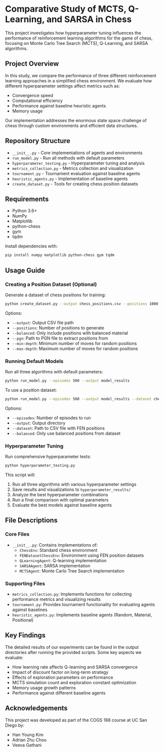 # Comparative Study of MCTS, Q-Learning, and SARSA in Chess

This project investigates how hyperparameter tuning influences the performance of reinforcement learning algorithms for the game of chess, focusing on Monte Carlo Tree Search (MCTS), Q-Learning, and SARSA algorithms.

## Project Overview

In this study, we compare the performance of three different reinforcement learning approaches in a simplified chess environment. We evaluate how different hyperparameter settings affect metrics such as:
- Convergence speed
- Computational efficiency
- Performance against baseline heuristic agents
- Memory usage

Our implementation addresses the enormous state space challenge of chess through custom environments and efficient data structures.

## Repository Structure

- `__init__.py` - Core implementations of agents and environments
- `run_model.py` - Run all methods with default parameters
- `hyperparameter_testing.py` - Hyperparameter tuning and analysis
- `metrics_collection.py` - Metrics collection and visualization
- `tournament.py` - Tournament evaluation against baseline agents
- `heuristic_agents.py` - Implementation of baseline agents
- `create_dataset.py` - Tools for creating chess position datasets

## Requirements

- Python 3.6+
- NumPy
- Matplotlib
- python-chess
- gym
- tqdm

Install dependencies with:
```bash
pip install numpy matplotlib python-chess gym tqdm
```

## Usage Guide

### Creating a Position Dataset (Optional)

Generate a dataset of chess positions for training:

```bash
python create_dataset.py --output chess_positions.csv --positions 1000 --balanced
```

Options:
- `--output`: Output CSV file path
- `--positions`: Number of positions to generate
- `--balanced`: Only include positions with balanced material
- `--pgn`: Path to PGN file to extract positions from
- `--min-depth`: Minimum number of moves for random positions
- `--max-depth`: Maximum number of moves for random positions

### Running Default Models

Run all three algorithms with default parameters:

```bash
python run_model.py --episodes 500 --output model_results
```

To use a position dataset:
```bash
python run_model.py --episodes 500 --output model_results --dataset chess_positions.csv
```

Options:
- `--episodes`: Number of episodes to run
- `--output`: Output directory
- `--dataset`: Path to CSV file with FEN positions
- `--balanced`: Only use balanced positions from dataset

### Hyperparameter Tuning

Run comprehensive hyperparameter tests:

```bash
python hyperparameter_testing.py
```

This script will:
1. Run all three algorithms with various hyperparameter settings
2. Save results and visualizations to `hyperparameter_results/`
3. Analyze the best hyperparameter combinations
4. Run a final comparison with optimal parameters
5. Evaluate the best models against baseline agents

## File Descriptions

### Core Files

- `__init__.py`: Contains implementations of:
  - `ChessEnv`: Standard chess environment
  - `FENDatasetChessEnv`: Environment using FEN position datasets
  - `QLearningAgent`: Q-learning implementation
  - `SARSAAgent`: SARSA implementation
  - `MCTSAgent`: Monte Carlo Tree Search implementation

### Supporting Files

- `metrics_collection.py`: Implements functions for collecting performance metrics and visualizing results
- `tournament.py`: Provides tournament functionality for evaluating agents against baselines
- `heuristic_agents.py`: Implements baseline agents (Random, Material, Positional)

## Key Findings

The detailed results of our experiments can be found in the output directories after running the provided scripts. Some key aspects we evaluate:

- How learning rate affects Q-learning and SARSA convergence
- Impact of discount factor on long-term strategy
- Effects of exploration parameters on performance
- MCTS simulation count and exploration constant optimization
- Memory usage growth patterns
- Performance against different baseline agents

## Acknowledgements

This project was developed as part of the COGS 188 course at UC San Diego by:
- Han Young Kim
- Adrian Zhu Chou
- Veeva Gathani
